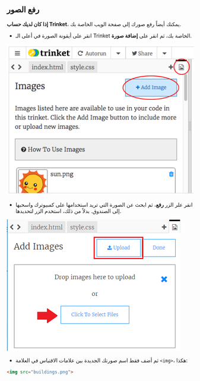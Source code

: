 ## رفع الصور

**إذا كان لديك حساب Trinket**، يمكنك أيضاً رفع صورك إلى صفحة الويب الخاصة بك.

+ انقر على أيقونة الصورة في أعلى الـ Trinket الخاصة بك، ثم انقر على **إضافة صورة**.

![لقطة شاشة](images/story-upload.png)

+ انقر علر الزر **رفع**، ثم ابحث عن الصورة التي تريد استخدامها على كمبيوترك واسحبها إلى الصندوق. بدلاً من ذلك، استخدم الزر لتحديدها.

![رفع](images/upload-image.png)

+ ثم أضف فقط اسم صورتك الجديدة بين علامات الاقتباس في العلامة `<img>`، هكذا:

```html
<img src="buildings.png">
```